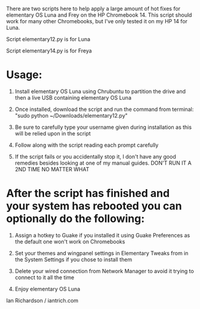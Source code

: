 There are two scripts here to help apply a large amount of hot fixes for elementary OS Luna and Frey on the HP Chromebook 14. This script should work for many other Chromebooks, but I've only tested it on my HP 14 for Luna.

Script elementary12.py is for Luna

Script elementary14.py is for Freya

# Usage: #
1. Install elementary OS Luna using Chrubuntu to partition the drive and then a live USB containing elementary OS Luna

2. Once installed, download the script and run the command from terminal: "sudo python ~/Downloads/elementary12.py"

3. Be sure to carefully type your username given during installation as this will be relied upon in the script

4. Follow along with the script reading each prompt carefully

5. If the script fails or you accidentally stop it, I don't have any good remedies besides looking at one of my manual guides. DON'T RUN IT A 2ND TIME NO MATTER WHAT

# After the script has finished and your system has rebooted you can optionally do the following: #

1. Assign a hotkey to Guake if you installed it using Guake Preferences as the default one won't work on Chromebooks

2. Set your themes and wingpanel settings in Elementary Tweaks from in the System Settings if you chose to install them

3. Delete your wired connection from Network Manager to avoid it trying to connect to it all the time

4. Enjoy elementary OS Luna



Ian Richardson / iantrich.com